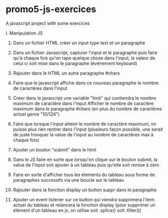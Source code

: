 # promo5-js-exercices
A javascript project with some exercices

I. Manipulation JS
1) Dans un fichier HTML créer un input type text et un paragraphe
2) Dans un fichier Javascript, capturer l'input et le paragraphe puis faire qu'à chaque fois qu'on tape quelque chose dans l'input, la valeur de celui ci soit mise dans le paragraphe (événement keyboard)

3) Rajouter dans le HTML un autre paragraphe #chars
4) Faire que le javascript affiche dans ce nouveau paragraphe le nombre de caractères dans l'input

5) Créer dans le javascript une variable "limit" qui contiendra le nombre maximum de caractère dans l'input
Afficher le nombre de caractère maximum dans le paragraphe #chars (en plus du nombre de caractères actuel genre "10/124")
6) Faire que lorsque l'input atteint le nombre de caractère maximum, on puisse plus rien rentrer dans l'input (plusieurs façon possible, une serait de juste tronquer la value de l'input au nombre de caractères max à chaque fois)

7) Ajouter un bouton "submit" dans le html
8) Dans le JS faire en sorte que lorsqu'on clique sur le bouton submit, la value de l'input soit ajouter à un tableau puis qu'elle soit remise à zéro
9) Faire en sorte d'afficher tous les éléments du tableau sous forme de paragraphes successifs via une boucle sur le tableau

10) Rajouter dans la fonction display un button suppr dans le paragraphe
11) Ajouter un event listener sur ce button qui viendra supprimera l'item actuel du tableau et relancera la fonction display (pour supprimer un élément d'un tableau en js, on utilise soit .splice() soit .filter())



